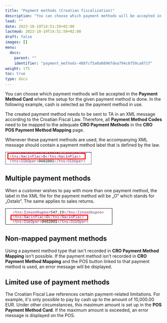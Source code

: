 ```yaml
---
title: "Payment methods (Croatian fiscalization)"
description: "You can choose which payment methods will be accepted in the Payment Method Card where the setup for the given payment method is done."
lead: ""
date: 2023-10-19T14:51:59+02:00
lastmod: 2023-10-19T14:51:59+02:00
draft: false
images: []
menu:
  docs:
    parent: ""
    identifier: "payment_methods-488fcf5a8a0896fdea794c6f59ca871f"
weight: 175
toc: true
type: docs
---
```


You can choose which payment methods will be accepted in the **Payment Method Card** where the setup for the given payment method is done. In the following example, cash is selected as the payment method in use.

The created payment method needs to be sent to TA in an XML message according to the Croatian Fiscal Law. Therefore, all **Payment Method Codes** need to be mapped to the adequate **CRO Payment Methods** in the **CRO POS Payment Method Mapping** page.

Whenever these payment methods are used, the accompanying XML message should contain a payment method label that is defined by the law.

  ![cro_xml](Images/cro_xml.png)

## Multiple payment methods

When a customer wishes to pay with more than one payment method, the label in the XML file for the payment method will be „O“  which stands for „Ostalo“. The same applies to sales returns.

  ![cro_xml2](Images/cro_xml2.png)

## Non-mapped payment methods

Using a payment method type that isn't recorded in **CRO Payment Method Mapping** isn't possible. If the payment method isn't recorded in **CRO Payment Method Mapping** and the POS button linked to that payment method is used, an error message will be displayed.

## Limited use of payment methods

The Croatian Fiscal Law references certain payment-related limitations. For example, it's only possible to pay by cash up to the amount of 10,000.00 EUR. Under other circumstances, this maximum amount is set up in the **POS Payment Method Card**. If the maximum amount is exceeded, an error message is displayed on the POS.